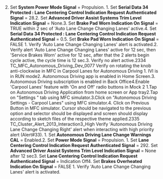 2. Set **System Power Mode Signal** = Propulsion. 1. Set **Serial Data 34 Protected : Lane Centering Control Indication Request Authenticated Signal** = 28.2. Set **Advanced Driver Assist Systems Trim Level Indication Signal** = None.3. Set **Brake Pad Worn Indication On Signal** = TRUE within 2 sec of 'Auto Lane Change Changing Lanes' active.4. Set **Serial Data 34 Protected : Lane Centering Control Indication Request Authenticated Signal** = 0.5. Set **Brake Pad Worn Indication On Signal** = FALSE 1. Verify 'Auto Lane Change Changing Lanes' alert is activated.2. Verify alert 'Auto Lane Change Changing Lanes' active for 12 sec, then 'Service Brakes Worn' active for 12 sec, after that the 2 alerts begin cycle active, the cycle time is 12 sec.3. Verify no alert active.2334 TC_MFC_Autonomous_Driving_Dev_0077 Verify on rotating the knob anti-clockwise in MFC in Carpool Lanes for Autonomous Driving 1. IVI is in RUN mode2. Autonomous Driving app is enabled in Home Screen.3. Autonomous Driving subscription is enabled in Back Office4.Enable 'Carpool Lanes' feature with 'On and Off' radio buttons in Mock 2 1.Tap on Autonomous Driving Application from home screen or App tray2.Tap on "Settings " tab using MFC simulator.3.Click on "Autonomous Driving Settings - Carpool Lanes" using MFC simulator.4. Click on Previous Button in MFC simulator. Cursor should be navigated to the previous option and selector should be displayed and screen should display according to sketch files of the respective theme applied.2335 TC_Cluster_Alert_2013_Interaction3_High Verify 'Autonomous Driving Lane Change Changing Right' alert when interacting with high priority alert (Alert#33). 1. Set **Autonomous Driving Lane Change Warnings CAL** = Enabled.2. Set **Power Mode Signal** = Propulsion. 1. Set **Lane Centering Control Indication Request Authenticated Signal** = 292. Set **Advanced Driver Assist Systems Trim Level Indication Signal** = None after 12 sec3. Set **Lane Centering Control Indication Request Authenticated Signal** = Indication Off4. Set **Brakes Overheated Indication On Signal** = FALSE 1. Verify 'Auto Lane Change Changing Lanes' alert is activated.
